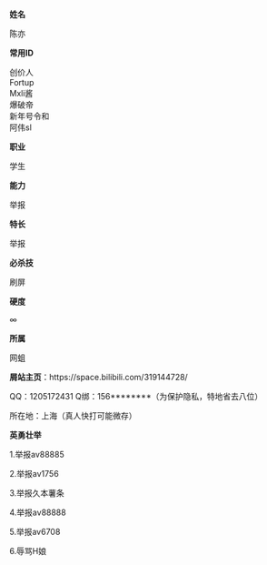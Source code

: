 
<td style="width:30%;">
<p><b>姓名</b>
</p>
</td>
<td style="width:70%;">
<p>陈亦
</p>
</td>
<td>
<p><b>常用ID</b>
</p>
</td>
<td>
<p>创价人<br>Fortup<br>Mxli酱<br>爆破帝<br>新年号令和<br>阿伟sl 
</p>
</td>
<tr>
<td>
<p><b>职业</b>
</p>
</td>
<td>
<p>学生
</p>
</td></tr>
<tr>
<td>
<p><b>能力</b>
</p>
</td>
<td>
<p>举报
</p>
</td></tr>
<tr>
<td>
<p><b>特长</b>
</p>
</td>
<td>
<p>举报
</p>
</td></tr>
<tr>
<td>
<p><b>必杀技</b>
</p>
</td>
<td>
<p>刷屏
</p>
</td></tr>
<tr>
<td>
<p><b>硬度</b>
</p>
</td>
<td>
<p>∞
</p>
</td></tr>
<tr>
<td>
<p><b>所属</b>
</p>
</td>
<td>
<p>网蛆
</p>
<p><b>屑站主页</b>：https://space.bilibili.com/319144728/
</p>
</td>
QQ：1205172431 Q绑：156********（为保护隐私，特地省去八位）
</p>
</td>
所在地：上海（真人快打可能微存）
</p>
</td></tr>
<tr>
<td>
<p><b>英勇壮举</b>
</p>
</td></tr>
<tr>
<td>
1.举报av88885
</p>
</td>
<td>
2.举报av1756
</p>
</td>
<td>
3.举报久本薯条
</p>
</td>
<td>
4.举报av88888
</p>
</td>
<td>
5.举报av6708
</p>
</td>
<td>
6.辱骂H娘
</p>
</td>
<td>
